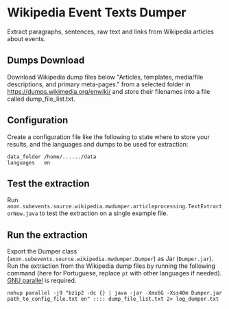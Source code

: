 # Wikipedia Event Texts Dumper

Extract paragraphs, sentences, raw text and links from Wikipedia articles about events.

## Dumps Download

Download Wikipedia dump files below "Articles, templates, media/file descriptions, and primary meta-pages." from a selected folder in https://dumps.wikimedia.org/enwiki/ and store their filenames into a file called dump_file_list.txt.

## Configuration

Create a configuration file like the following to state where to store your results, and the languages and dumps to be used for extraction:

```
data_folder	/home/....../data
languages	en
```

## Test the extraction

Run ``anon.subevents.source.wikipedia.mwdumper.articleprocessing.TextExtractorNew.java`` to test the extraction on a single example file.

## Run the extraction

Export the Dumper class (`anon.subevents.source.wikipedia.mwdumper.Dumper`) as Jar (`Dumper.jar`). Run the extraction from the Wikipedia dump files by running the following command (here for Portuguese, replace `pt` with other languages if needed). [GNU parallel](https://www.gnu.org/software/parallel/) is required.

```
nohup parallel -j9 "bzip2 -dc {} | java -jar -Xmx6G -Xss40m Dumper.jar path_to_config_file.txt en" :::: dump_file_list.txt 2> log_dumper.txt
```